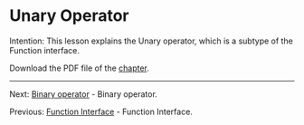 # Unary Operator

Intention: This lesson explains the Unary operator, which is a subtype of the Function interface.

Download the PDF file of the [chapter](chapter_8.pdf).

<hr>

Next: [Binary operator](chapter_9.md "Binary operator") - Binary operator.

Previous: [Function Interface](chapter_7.md "Function Interface") - Function Interface.